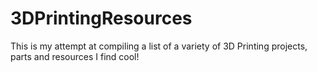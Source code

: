 # 3DPrintingResources
This is my attempt at compiling a list of a variety of 3D Printing projects, parts and resources I find cool!

